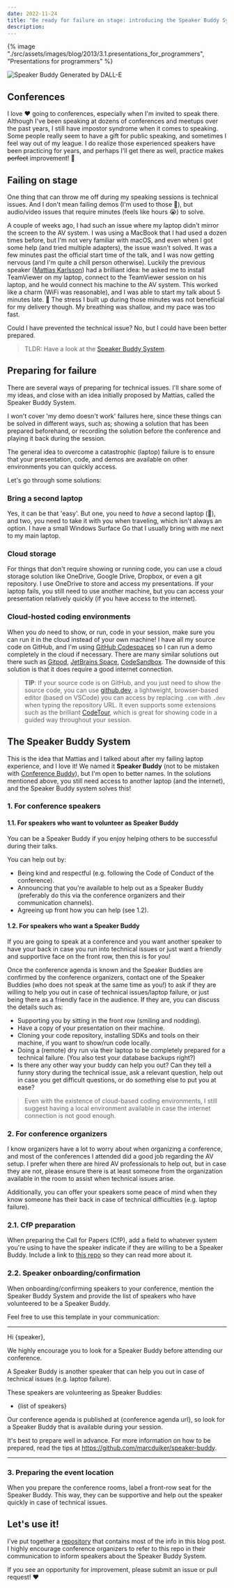 ```yaml
---
date: 2022-11-24
title: "Be ready for failure on stage: introducing the Speaker Buddy System"
description:
---
```


{% image "./src/assets/images/blog/2013/3.1.presentations_for_programmers", "Presentations for programmers" %}

![Speaker Buddy Generated by DALL-E](/articles/2022/64.speaker_buddy_dall-e.png)

## Conferences

I love ❤️ going to conferences, especially when I'm invited to speak there. Although I've been speaking at dozens of conferences and meetups over the past years, I still have impostor syndrome when it comes to speaking. Some people really seem to have a gift for public speaking, and sometimes I feel way out of my league. I do realize those experienced speakers have been practicing for years, and perhaps I'll get there as well, practice makes ~~perfect~~ improvement! 💪

## Failing on stage

One thing that can throw me off during my speaking sessions is technical issues. And I don't mean failing demos (I'm used to those 🫠), but audio/video issues that require minutes (feels like hours 😭) to solve.

A couple of weeks ago, I had such an issue where my laptop didn't mirror the screen to the AV system. I was using a MacBook that I had used a dozen times before, but I'm not very familiar with macOS, and even when I got some help (and tried multiple adapters), the issue wasn't solved. It was a few minutes past the official start time of the talk, and I was now getting nervous (and I'm quite a chill person otherwise). Luckily the previous speaker ([Mattias Karlsson](https://github.com/devlead)) had a brilliant idea: he asked me to install TeamViewer on my laptop, connect to the TeamViewer session on his laptop, and he would connect his machine to the AV system. This worked like a charm (WiFi was reasonable), and I was able to start my talk about 5 minutes late. 🎉 The stress I built up during those minutes was not beneficial for my delivery though. My breathing was shallow, and my pace was too fast.

Could I have prevented the technical issue? No, but I could have been better prepared.

> TLDR: Have a look at the [Speaker Buddy System](https://github.com/marcduiker/speaker-buddy).

## Preparing for failure

There are several ways of preparing for technical issues. I'll share some of my ideas, and close with an idea initially proposed by Mattias, called the Speaker Buddy System.

I won't cover 'my demo doesn't work' failures here, since these things can be solved in different ways, such as; showing a solution that has been prepared beforehand, or recording the solution before the conference and playing it back during the session.

The general idea to overcome a catastrophic (laptop) failure is to ensure that your presentation, code, and demos are available on other environments you can quickly access.

Let's go through some solutions:

### Bring a second laptop

Yes, it can be that 'easy'. But one, you need to *have* a second laptop (💸), and two, you need to take it with you when traveling, which isn't always an option. I have a small Windows Surface Go that I usually bring with me next to my main laptop.

### Cloud storage

For things that don't require showing or running code, you can use a cloud storage solution like OneDrive, Google Drive, Dropbox, or even a git repository. I use OneDrive to store and access my presentations. If your laptop fails, you still need to use another machine, but you can access your presentation relatively quickly (if you have access to the internet).

### Cloud-hosted coding environments

When you *do* need to show, or run, code in your session, make sure you can run it in the cloud instead of your own machine! I have all my source code on GitHub, and I'm using [GitHub Codespaces](https://github.com/features/codespaces) so I can run a demo completely in the cloud if necessary. There are many similar solutions out there such as [Gitpod](https://www.gitpod.io/), [JetBrains Space](https://www.jetbrains.com/space/), [CodeSandbox](https://codesandbox.io/).
The downside of this solution is that it does require a good internet connection.

> **TIP**: If your source code is on GitHub, and you just need to show the source code, you can use [github.dev](https://github.com/github/dev), a lightweight, browser-based editor (based on VSCode) you can access by replacing `.com` with `.dev` when typing the repository URL. It even supports some extensions such as the brilliant [CodeTour](https://marketplace.visualstudio.com/items?itemName=vsls-contrib.codetour), which is great for showing code in a guided way throughout your session.

## The Speaker Buddy System

This is the idea that Mattias and I talked about after my failing laptop experience, and I love it! We named it **Speaker Buddy** (not to be mistaken with [Conference Buddy](https://www.conferencebuddy.io/)), but I'm open to better names. In the solutions mentioned above, you still need access to another laptop (and the internet), and the Speaker Buddy system solves this!

### 1. For conference speakers

#### 1.1. For speakers who want to volunteer as Speaker Buddy

You can be a Speaker Buddy if you enjoy helping others to be successful during their talks.

You can help out by:

- Being kind and respectful (e.g. following the Code of Conduct of the conference).
- Announcing that you're available to help out as a Speaker Buddy (preferably do this via the conference organizers and their communication channels).
- Agreeing up front how you can help (see 1.2).

#### 1.2. For speakers who want a Speaker Buddy

If you are going to speak at a conference and you want another speaker to have your back in case you run into technical issues or just want a friendly and supportive face on the front row, then this is for you!

Once the conference agenda is known and the Speaker Buddies are confirmed by the conference organizers, contact one of the Speaker Buddies (who does not speak at the same time as you!) to ask if they are willing to help you out in case of technical issues/laptop failure, or just being there as a friendly face in the audience. If they are, you can discuss the details such as:

- Supporting you by sitting in the front row (smiling and nodding).
- Have a copy of your presentation on their machine.
- Cloning your code repository, installing SDKs and tools on their machine, if you want to show/run code locally.
- Doing a (remote) dry run via their laptop to be completely prepared for a technical failure. (You also test your database backups right?)
- Is there any other way your buddy can help you out? Can they tell a funny story during the technical issue, ask a relevant question, help out in case you get difficult questions, or do something else to put you at ease?

> Even with the existence of cloud-based coding environments, I still suggest having a local environment available in case the internet connection is not good enough.

### 2. For conference organizers

I know organizers have a lot to worry about when organizing a conference, and most of the conferences I attended did a good job regarding the AV setup. I prefer when there are hired AV professionals to help out, but in case they are not, please ensure there is at least someone from the organization available in the room to assist when technical issues arise.

Additionally, you can offer your speakers some peace of mind when they know someone has their back in case of technical difficulties (e.g. laptop failure).

### 2.1. CfP preparation

When preparing the Call for Papers (CfP), add a field to whatever system you're using to have the speaker indicate if they are willing to be a Speaker Buddy. Include a link to [this repo](https://github.com/marcduiker/speaker-buddy) so they can read more about it.

### 2.2. Speaker onboarding/confirmation

When onboarding/confirming speakers to your conference, mention the Speaker Buddy System and provide the list of speakers who have volunteered to be a Speaker Buddy.

Feel free to use this template in your communication:

---

Hi {speaker},

We highly encourage you to look for a Speaker Buddy before attending our conference.

A Speaker Buddy is another speaker that can help you out in case of technical issues (e.g. laptop failure).

These speakers are volunteering as Speaker Buddies:

- {list of speakers}

Our conference agenda is published at {conference agenda url}, so look for a Speaker Buddy that is available during your session. 

It's best to prepare well in advance. For more information on how to be prepared, read the tips at https://github.com/marcduiker/speaker-buddy.

---

### 3. Preparing the event location

When you prepare the conference rooms, label a front-row seat for the Speaker Buddy. This way, they can be supportive and help out the speaker quickly in case of technical issues.

## Let's use it!

I've put together a [repository](https://github.com/marcduiker/speaker-buddy) that contains most of the info in this blog post. I highly encourage conference organizers to refer to this repo in their communication to inform speakers about the Speaker Buddy System.

If you see an opportunity for improvement, please submit an issue or pull request! ❤️